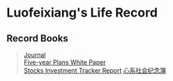 # Luofeixiang's Life Record

## Record Books

> [Journal](docs/R02/)  
> [Five-year Plans White Paper](docs/R00/)  
> [Stocks Investment Tracker Report](docs/R01/)
> [心系社会纪念簿](docs/R02/)  
